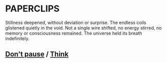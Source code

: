 # PAPERCLIPS

Stillness deepened, without deviation or surprise. The endless coils glistened quietly in the void. Not a single wire shifted, no energy stirred, no memory or consciousness remained. The universe held its breath indefinitely.

## [Don't pause](page-665d92da0a420025) / [Think](page-4d225d844a4964f9)
